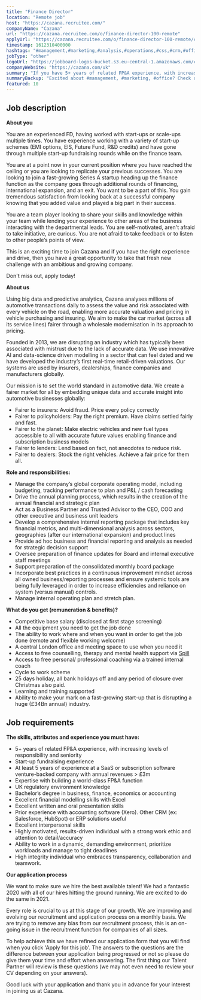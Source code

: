 ```yaml
---
title: "Finance Director"
location: "Remote job"
host: "https://cazana.recruitee.com/"
companyName: "Cazana"
url: "https://cazana.recruitee.com/o/finance-director-100-remote"
applyUrl: "https://cazana.recruitee.com/o/finance-director-100-remote/c/new"
timestamp: 1612310400000
hashtags: "#management,#marketing,#analysis,#operations,#css,#crm,#office,#finance"
jobType: "other"
logoUrl: "https://jobboard-logos-bucket.s3.eu-central-1.amazonaws.com/cazana"
companyWebsite: "https://cazana.com/uk"
summary: "If you have 5+ years of related FP&A experience, with increasing levels of responsibility and seniority, Cazana is looking for someone with your skillset."
summaryBackup: "Excited about #management, #marketing, #office? Check out this job post!"
featured: 10
---
```


## Job description

**About you**

You are an experienced FD, having worked with start-ups or scale-ups multiple times. You have experience working with a variety of start-up schemes (EMI options, EIS, Future Fund, R&D credits) and have gone through multiple start-up fundraising rounds while on the finance team.

You are at a point now in your current position where you have reached the ceiling or you are looking to replicate your previous successes. You are looking to join a fast-growing Series A startup heading up the finance function as the company goes through additional rounds of financing, international expansion, and an exit. You want to be a part of this. You gain tremendous satisfaction from looking back at a successful company knowing that you added value and played a big part in their success.

You are a team player looking to share your skills and knowledge within your team while lending your experience to other areas of the business interacting with the departmental leads. You are self-motivated, aren't afraid to take initiative, are curious. You are not afraid to take feedback or to listen to other people’s points of view.

This is an exciting time to join Cazana and if you have the right experience and drive, then you have a great opportunity to take that fresh new challenge with an ambitious and growing company.

Don't miss out, apply today!

**About us**

Using big data and predictive analytics, Cazana analyses millions of automotive transactions daily to assess the value and risk associated with every vehicle on the road, enabling more accurate valuation and pricing in vehicle purchasing and insuring. We aim to make the car market (across all its service lines) fairer through a wholesale modernisation in its approach to pricing.

Founded in 2013, we are disrupting an industry which has typically been associated with mistrust due to the lack of accurate data. We use innovative AI and data-science driven modelling in a sector that can feel dated and we have developed the industry’s first real-time retail-driven valuations. Our systems are used by insurers, dealerships, finance companies and manufacturers globally.

Our mission is to set the world standard in automotive data. We create a fairer market for all by embedding unique data and accurate insight into automotive businesses globally:

*   Fairer to insurers: Avoid fraud. Price every policy correctly
*   Fairer to policyholders: Pay the right premium. Have claims settled fairly and fast.
*   Fairer to the planet: Make electric vehicles and new fuel types accessible to all with accurate future values enabling finance and subscription business models
*   Fairer to lenders: Lend based on fact, not anecdotes to reduce risk.
*   Fairer to dealers: Stock the right vehicles. Achieve a fair price for them all.

**Role and responsibilities:**

*   Manage the company’s global corporate operating model, including budgeting, tracking performance to plan and P&L / cash forecasting
*   Drive the annual planning process, which results in the creation of the annual financial and strategic plan
*   Act as a Business Partner and Trusted Advisor to the CEO, COO and other executive and business unit leaders
*   Develop a comprehensive internal reporting package that includes key financial metrics, and multi-dimensional analysis across sectors, geographies (after our international expansion) and product lines
*   Provide ad hoc business and financial reporting and analysis as needed for strategic decision support
*   Oversee preparation of finance updates for Board and internal executive staff meetings
*   Support preparation of the consolidated monthly board package
*   Incorporate best practices in a continuous improvement mindset across all owned business/reporting processes and ensure systemic tools are being fully leveraged in order to increase efficiencies and reliance on system (versus manual) controls.
*   Manage internal operating plan and stretch plan.

**What do you get (remuneration & benefits)?**

*   Competitive base salary (disclosed at first stage screening)
*   All the equipment you need to get the job done
*   The ability to work where and when you want in order to get the job done (remote and flexible working welcome)
*   A central London office and meeting space to use when you need it
*   Access to free counselling, therapy and mental health support via [Spill](https://www.spill.chat/)
*   Access to free personal/ professional coaching via a trained internal coach
*   Cycle to work scheme
*   25 days holiday, all bank holidays off and any period of closure over Christmas also paid.
*   Learning and training supported
*   Ability to make your mark on a fast-growing start-up that is disrupting a huge (£34Bn annual) industry.

## Job requirements

**The skills, attributes and experience you must have:**

*   5+ years of related FP&A experience, with increasing levels of responsibility and seniority
*   Start-up fundraising experience
*   At least 5 years of experience at a SaaS or subscription software venture-backed company with annual revenues > £3m
*   Expertise with building a world-class FP&A function
*   UK regulatory environment knowledge
*   Bachelor’s degree in business, finance, economics or accounting
*   Excellent financial modelling skills with Excel
*   Excellent written and oral presentation skills
*   Prior experience with accounting software (Xero). Other CRM (ex: Salesforce, HubSpot) or ERP solutions useful
*   Excellent interpersonal skills
*   Highly motivated, results-driven individual with a strong work ethic and attention to detail/accuracy
*   Ability to work in a dynamic, demanding environment, prioritize workloads and manage to tight deadlines
*   High integrity individual who embraces transparency, collaboration and teamwork.

**Our application process**

We want to make sure we hire the best available talent! We had a fantastic 2020 with all of our hires hitting the ground running. We are excited to do the same in 2021.

Every role is crucial to us at this stage of our growth. We are improving and evolving our recruitment and application process on a monthly basis. We are trying to remove any bias from our recruitment process, this is an on-going issue in the recruitment function for companies of all sizes.

To help achieve this we have refined our application form that you will find when you click 'Apply for this job'. The answers to the questions are the difference between your application being progressed or not so please do give them your time and effort when answering. The first thing our Talent Partner will review is these questions (we may not even need to review your CV depending on your answers).

Good luck with your application and thank you in advance for your interest in joining us at Cazana.
